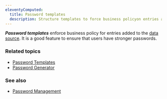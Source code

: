 ```yaml
---
eleventyComputed:
  title: Password templates
  description: Structure templates to force business policyon entries added to the data source.
---
```

***Password templates*** enforce business policy for entries added to the [data source](https://docs.devolutions.net/rdm/windows/concepts/basic-concepts/data-sources/). It is a good feature to ensure that users have stronger passwords.

### Related topics
* [Password Templates](/rdm/windows/commands/file/templates/password-templates/)
* [Password Generator](/rdm/windows/commands/tools/generators/password/)

### See also
* [Password Management](/rdm/windows/concepts/basic-concepts/password-management/)
